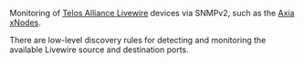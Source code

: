 Monitoring of [Telos Alliance
Livewire](https://www.telosalliance.com/Axia/Livewire-AoIP-Networking) devices
via SNMPv2, such as the [Axia
xNodes](https://www.telosalliance.com/Axia/xNodes).

There are low-level discovery rules for detecting and monitoring the available
Livewire source and destination ports.
